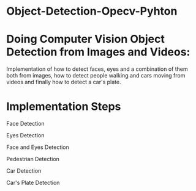# Object-Detection-Opecv-Pyhton
# Doing Computer Vision Object Detection from Images and Videos:
Implementation of how to detect faces, eyes and a combination of them both from images, how to detect people walking and cars moving from videos and finally how to detect a car's plate.

# Implementation Steps
Face Detection

Eyes Detection

Face and Eyes Detection

Pedestrian Detection

Car Detection

Car's Plate Detection

